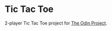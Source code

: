 # Tic Tac Toe
2-player Tic Tac Toe project for [The Odin Project](https://www.theodinproject.com/courses/javascript/lessons/tic-tac-toe-javascript).
